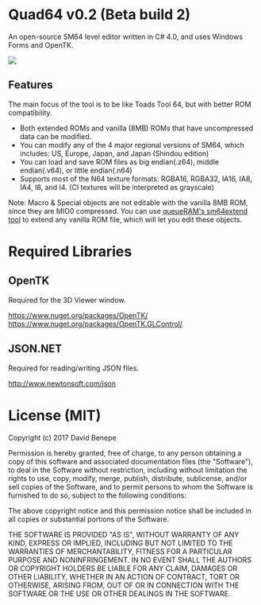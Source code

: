 # Quad64 v0.2 (Beta build 2)
An open-source SM64 level editor written in C# 4.0, and uses Windows Forms and OpenTK.

<a href="http://i.imgur.com/Mm4Spu7.png"><img src="http://i.imgur.com/Mm4Spu7.png"/></a>

## Features

The main focus of the tool is to be like Toads Tool 64, but with better ROM compatibility. 
* Both extended ROMs and vanilla (8MB) ROMs that have uncompressed data can be modified.
* You can modify any of the 4 major regional versions of SM64, which includes: US, Europe, Japan, and Japan (Shindou edition)
* You can load and save ROM files as big endian(.z64), middle endian(.v64), or little endian(.n64)
* Supports most of the N64 texture formats: RGBA16, RGBA32, IA16, IA8, IA4, I8, and I4. (CI textures will be interpreted as grayscale)

Note: Macro & Special objects are not editable with the vanilla 8MB ROM, since they are MIO0 compressed. 
You can use <a href="http://origami64.net/showthread.php?tid=97">queueRAM's sm64extend tool</a> to extend any vanilla ROM file, which will let you edit these objects.


# Required Libraries

## OpenTK
Required for the 3D Viewer window.

https://www.nuget.org/packages/OpenTK/
<br/>
https://www.nuget.org/packages/OpenTK.GLControl/

## JSON.NET
Required for reading/writing JSON files.

http://www.newtonsoft.com/json

# License (MIT)

Copyright (c) 2017 David Benepe

Permission is hereby granted, free of charge, to any person obtaining a copy
of this software and associated documentation files (the "Software"), to deal
in the Software without restriction, including without limitation the rights
to use, copy, modify, merge, publish, distribute, sublicense, and/or sell
copies of the Software, and to permit persons to whom the Software is
furnished to do so, subject to the following conditions:

The above copyright notice and this permission notice shall be included in all
copies or substantial portions of the Software.

THE SOFTWARE IS PROVIDED "AS IS", WITHOUT WARRANTY OF ANY KIND, EXPRESS OR
IMPLIED, INCLUDING BUT NOT LIMITED TO THE WARRANTIES OF MERCHANTABILITY,
FITNESS FOR A PARTICULAR PURPOSE AND NONINFRINGEMENT. IN NO EVENT SHALL THE
AUTHORS OR COPYRIGHT HOLDERS BE LIABLE FOR ANY CLAIM, DAMAGES OR OTHER
LIABILITY, WHETHER IN AN ACTION OF CONTRACT, TORT OR OTHERWISE, ARISING FROM,
OUT OF OR IN CONNECTION WITH THE SOFTWARE OR THE USE OR OTHER DEALINGS IN THE
SOFTWARE.
